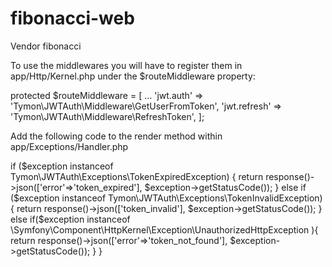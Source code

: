 # fibonacci-web
Vendor fibonacci


To use the middlewares you will have to register them in app/Http/Kernel.php under the $routeMiddleware property:

protected $routeMiddleware = [
	...
	'jwt.auth' => 'Tymon\JWTAuth\Middleware\GetUserFromToken',
	'jwt.refresh' => 'Tymon\JWTAuth\Middleware\RefreshToken',
];


Add the following code to the render method within app/Exceptions/Handler.php

if ($exception instanceof Tymon\JWTAuth\Exceptions\TokenExpiredException) {
            return response()->json(['error'=>'token_expired'], $exception->getStatusCode());
        } else if ($exception instanceof Tymon\JWTAuth\Exceptions\TokenInvalidException) {
            return response()->json(['token_invalid'], $exception->getStatusCode());
        } else if($exception instanceof \Symfony\Component\HttpKernel\Exception\UnauthorizedHttpException ){
            return response()->json(['error'=>'token_not_found'], $exception->getStatusCode());
        }
}
